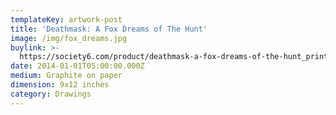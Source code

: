 ```yaml
---
templateKey: artwork-post
title: 'Deathmask: A Fox Dreams of The Hunt'
image: /img/fox_dreams.jpg
buylink: >-
  https://society6.com/product/deathmask-a-fox-dreams-of-the-hunt_print?sku=s6-2419593p4a1v45
date: 2014-01-01T05:00:00.000Z
medium: Graphite on paper
dimension: 9x12 inches
category: Drawings
---
```


